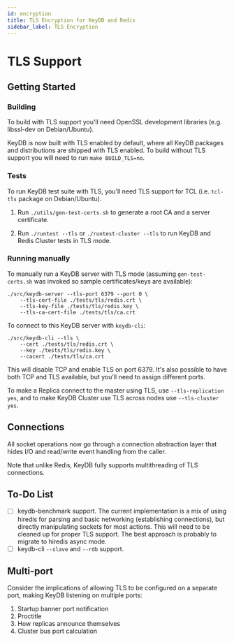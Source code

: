 ```yaml
---
id: encryption
title: TLS Encryption for KeyDB and Redis
sidebar_label: TLS Encryption
---
```


TLS Support
===========

Getting Started
---------------

### Building

To build with TLS support you'll need OpenSSL development libraries (e.g.
libssl-dev on Debian/Ubuntu). 

KeyDB is now built with TLS enabled by default, where all KeyDB packages and 
distributions are shipped with TLS enabled. To build without TLS support you 
will need to run `make BUILD_TLS=no`.

### Tests

To run KeyDB test suite with TLS, you'll need TLS support for TCL (i.e.
`tcl-tls` package on Debian/Ubuntu).

1. Run `./utils/gen-test-certs.sh` to generate a root CA and a server
   certificate.

2. Run `./runtest --tls` or `./runtest-cluster --tls` to run KeyDB and Redis
   Cluster tests in TLS mode.

### Running manually

To manually run a KeyDB server with TLS mode (assuming `gen-test-certs.sh` was
invoked so sample certificates/keys are available):

    ./src/keydb-server --tls-port 6379 --port 0 \
        --tls-cert-file ./tests/tls/redis.crt \
        --tls-key-file ./tests/tls/redis.key \
        --tls-ca-cert-file ./tests/tls/ca.crt

To connect to this KeyDB server with `keydb-cli`:

    ./src/keydb-cli --tls \
        --cert ./tests/tls/redis.crt \
        --key ./tests/tls/redis.key \
        --cacert ./tests/tls/ca.crt

This will disable TCP and enable TLS on port 6379. It's also possible to have
both TCP and TLS available, but you'll need to assign different ports.

To make a Replica connect to the master using TLS, use `--tls-replication yes`,
and to make KeyDB Cluster use TLS across nodes use `--tls-cluster yes`.

Connections
-----------

All socket operations now go through a connection abstraction layer that hides
I/O and read/write event handling from the caller.

Note that unlike Redis, KeyDB fully supports multithreading of TLS connections.

To-Do List
----------

- [ ] keydb-benchmark support. The current implementation is a mix of using
  hiredis for parsing and basic networking (establishing connections), but
  directly manipulating sockets for most actions. This will need to be cleaned
  up for proper TLS support. The best approach is probably to migrate to hiredis
  async mode.
- [ ] keydb-cli `--slave` and `--rdb` support.

Multi-port
----------

Consider the implications of allowing TLS to be configured on a separate port,
making KeyDB listening on multiple ports:

1. Startup banner port notification
2. Proctitle
3. How replicas announce themselves
4. Cluster bus port calculation
